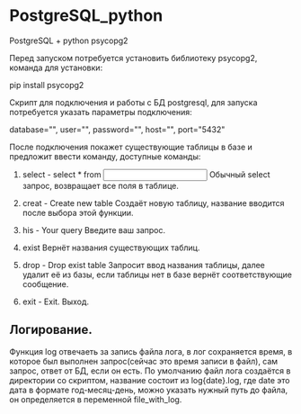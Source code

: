 # PostgreSQL_python

PostgreSQL + python psycopg2

Перед запуском потребуется установить библиотеку psycopg2, команда для установки:

pip install psycopg2

Скрипт для подключения и работы с БД postgresql, для запуска потребуется указать параметры подключения:

database="", 
user="", 
password="", 
host="", 
port="5432"

После подключения покажет существующие таблицы в базе и предложит ввести команду, доступные команды:

1) select - select * from <Input table name>
Обычный select запрос, возвращает все поля в таблице.  

2) creat - Create new table
Создаёт новую таблицу, название вводится после выбора этой функции.

3) his - Your query
Введите ваш запрос.

4) exist 
Вернёт названия существующих таблиц.

5) drop - Drop exist table
Запросит ввод названия таблицы, далее удалит её из базы, если таблицы нет в базе вернёт соответствующие сообщение.

5) exit - Exit.
Выход.



<h2>Логирование.</h2>

Функция log отвечаеть за запись файла лога, в лог сохраняется время, в которое был выполнен запрос(сейчас это время записи в файл),
сам запрос, ответ от БД, если он есть. По умолчанию файл лога создаётся в директории со скриптом, название состоит из log{date}.log,
где date это дата в формате год-месяц-день, можно указать нужный путь до файла, он определяется в переменной file_with_log.